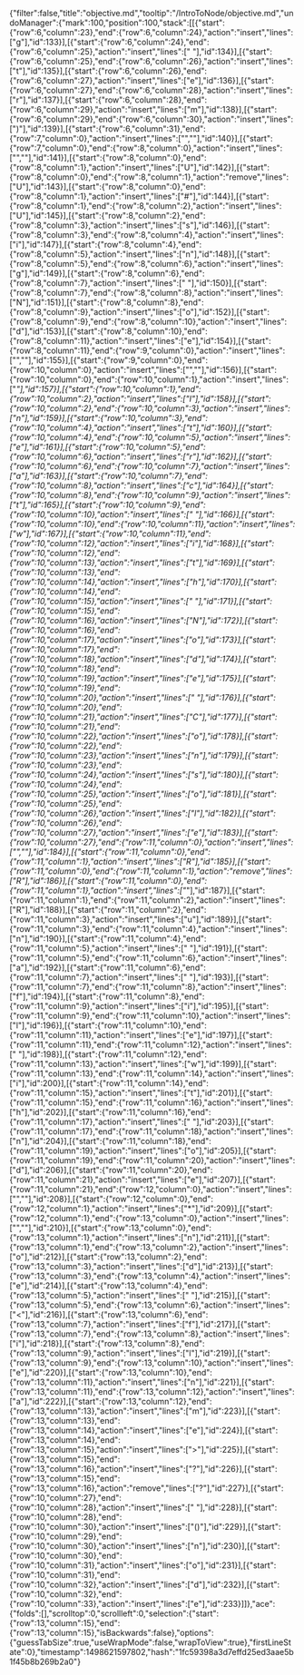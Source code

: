 {"filter":false,"title":"objective.md","tooltip":"/IntroToNode/objective.md","undoManager":{"mark":100,"position":100,"stack":[[{"start":{"row":6,"column":23},"end":{"row":6,"column":24},"action":"insert","lines":["g"],"id":133}],[{"start":{"row":6,"column":24},"end":{"row":6,"column":25},"action":"insert","lines":[" "],"id":134}],[{"start":{"row":6,"column":25},"end":{"row":6,"column":26},"action":"insert","lines":["t"],"id":135}],[{"start":{"row":6,"column":26},"end":{"row":6,"column":27},"action":"insert","lines":["e"],"id":136}],[{"start":{"row":6,"column":27},"end":{"row":6,"column":28},"action":"insert","lines":["r"],"id":137}],[{"start":{"row":6,"column":28},"end":{"row":6,"column":29},"action":"insert","lines":["m"],"id":138}],[{"start":{"row":6,"column":29},"end":{"row":6,"column":30},"action":"insert","lines":[")"],"id":139}],[{"start":{"row":6,"column":31},"end":{"row":7,"column":0},"action":"insert","lines":["",""],"id":140}],[{"start":{"row":7,"column":0},"end":{"row":8,"column":0},"action":"insert","lines":["",""],"id":141}],[{"start":{"row":8,"column":0},"end":{"row":8,"column":1},"action":"insert","lines":["U"],"id":142}],[{"start":{"row":8,"column":0},"end":{"row":8,"column":1},"action":"remove","lines":["U"],"id":143}],[{"start":{"row":8,"column":0},"end":{"row":8,"column":1},"action":"insert","lines":["#"],"id":144}],[{"start":{"row":8,"column":1},"end":{"row":8,"column":2},"action":"insert","lines":["U"],"id":145}],[{"start":{"row":8,"column":2},"end":{"row":8,"column":3},"action":"insert","lines":["s"],"id":146}],[{"start":{"row":8,"column":3},"end":{"row":8,"column":4},"action":"insert","lines":["i"],"id":147}],[{"start":{"row":8,"column":4},"end":{"row":8,"column":5},"action":"insert","lines":["n"],"id":148}],[{"start":{"row":8,"column":5},"end":{"row":8,"column":6},"action":"insert","lines":["g"],"id":149}],[{"start":{"row":8,"column":6},"end":{"row":8,"column":7},"action":"insert","lines":[" "],"id":150}],[{"start":{"row":8,"column":7},"end":{"row":8,"column":8},"action":"insert","lines":["N"],"id":151}],[{"start":{"row":8,"column":8},"end":{"row":8,"column":9},"action":"insert","lines":["o"],"id":152}],[{"start":{"row":8,"column":9},"end":{"row":8,"column":10},"action":"insert","lines":["d"],"id":153}],[{"start":{"row":8,"column":10},"end":{"row":8,"column":11},"action":"insert","lines":["e"],"id":154}],[{"start":{"row":8,"column":11},"end":{"row":9,"column":0},"action":"insert","lines":["",""],"id":155}],[{"start":{"row":9,"column":0},"end":{"row":10,"column":0},"action":"insert","lines":["",""],"id":156}],[{"start":{"row":10,"column":0},"end":{"row":10,"column":1},"action":"insert","lines":["*"],"id":157}],[{"start":{"row":10,"column":1},"end":{"row":10,"column":2},"action":"insert","lines":["I"],"id":158}],[{"start":{"row":10,"column":2},"end":{"row":10,"column":3},"action":"insert","lines":["n"],"id":159}],[{"start":{"row":10,"column":3},"end":{"row":10,"column":4},"action":"insert","lines":["t"],"id":160}],[{"start":{"row":10,"column":4},"end":{"row":10,"column":5},"action":"insert","lines":["e"],"id":161}],[{"start":{"row":10,"column":5},"end":{"row":10,"column":6},"action":"insert","lines":["r"],"id":162}],[{"start":{"row":10,"column":6},"end":{"row":10,"column":7},"action":"insert","lines":["a"],"id":163}],[{"start":{"row":10,"column":7},"end":{"row":10,"column":8},"action":"insert","lines":["c"],"id":164}],[{"start":{"row":10,"column":8},"end":{"row":10,"column":9},"action":"insert","lines":["t"],"id":165}],[{"start":{"row":10,"column":9},"end":{"row":10,"column":10},"action":"insert","lines":[" "],"id":166}],[{"start":{"row":10,"column":10},"end":{"row":10,"column":11},"action":"insert","lines":["w"],"id":167}],[{"start":{"row":10,"column":11},"end":{"row":10,"column":12},"action":"insert","lines":["i"],"id":168}],[{"start":{"row":10,"column":12},"end":{"row":10,"column":13},"action":"insert","lines":["t"],"id":169}],[{"start":{"row":10,"column":13},"end":{"row":10,"column":14},"action":"insert","lines":["h"],"id":170}],[{"start":{"row":10,"column":14},"end":{"row":10,"column":15},"action":"insert","lines":[" "],"id":171}],[{"start":{"row":10,"column":15},"end":{"row":10,"column":16},"action":"insert","lines":["N"],"id":172}],[{"start":{"row":10,"column":16},"end":{"row":10,"column":17},"action":"insert","lines":["o"],"id":173}],[{"start":{"row":10,"column":17},"end":{"row":10,"column":18},"action":"insert","lines":["d"],"id":174}],[{"start":{"row":10,"column":18},"end":{"row":10,"column":19},"action":"insert","lines":["e"],"id":175}],[{"start":{"row":10,"column":19},"end":{"row":10,"column":20},"action":"insert","lines":[" "],"id":176}],[{"start":{"row":10,"column":20},"end":{"row":10,"column":21},"action":"insert","lines":["C"],"id":177}],[{"start":{"row":10,"column":21},"end":{"row":10,"column":22},"action":"insert","lines":["o"],"id":178}],[{"start":{"row":10,"column":22},"end":{"row":10,"column":23},"action":"insert","lines":["n"],"id":179}],[{"start":{"row":10,"column":23},"end":{"row":10,"column":24},"action":"insert","lines":["s"],"id":180}],[{"start":{"row":10,"column":24},"end":{"row":10,"column":25},"action":"insert","lines":["o"],"id":181}],[{"start":{"row":10,"column":25},"end":{"row":10,"column":26},"action":"insert","lines":["l"],"id":182}],[{"start":{"row":10,"column":26},"end":{"row":10,"column":27},"action":"insert","lines":["e"],"id":183}],[{"start":{"row":10,"column":27},"end":{"row":11,"column":0},"action":"insert","lines":["",""],"id":184}],[{"start":{"row":11,"column":0},"end":{"row":11,"column":1},"action":"insert","lines":["R"],"id":185}],[{"start":{"row":11,"column":0},"end":{"row":11,"column":1},"action":"remove","lines":["R"],"id":186}],[{"start":{"row":11,"column":0},"end":{"row":11,"column":1},"action":"insert","lines":["*"],"id":187}],[{"start":{"row":11,"column":1},"end":{"row":11,"column":2},"action":"insert","lines":["R"],"id":188}],[{"start":{"row":11,"column":2},"end":{"row":11,"column":3},"action":"insert","lines":["u"],"id":189}],[{"start":{"row":11,"column":3},"end":{"row":11,"column":4},"action":"insert","lines":["n"],"id":190}],[{"start":{"row":11,"column":4},"end":{"row":11,"column":5},"action":"insert","lines":[" "],"id":191}],[{"start":{"row":11,"column":5},"end":{"row":11,"column":6},"action":"insert","lines":["a"],"id":192}],[{"start":{"row":11,"column":6},"end":{"row":11,"column":7},"action":"insert","lines":[" "],"id":193}],[{"start":{"row":11,"column":7},"end":{"row":11,"column":8},"action":"insert","lines":["f"],"id":194}],[{"start":{"row":11,"column":8},"end":{"row":11,"column":9},"action":"insert","lines":["i"],"id":195}],[{"start":{"row":11,"column":9},"end":{"row":11,"column":10},"action":"insert","lines":["l"],"id":196}],[{"start":{"row":11,"column":10},"end":{"row":11,"column":11},"action":"insert","lines":["e"],"id":197}],[{"start":{"row":11,"column":11},"end":{"row":11,"column":12},"action":"insert","lines":[" "],"id":198}],[{"start":{"row":11,"column":12},"end":{"row":11,"column":13},"action":"insert","lines":["w"],"id":199}],[{"start":{"row":11,"column":13},"end":{"row":11,"column":14},"action":"insert","lines":["i"],"id":200}],[{"start":{"row":11,"column":14},"end":{"row":11,"column":15},"action":"insert","lines":["t"],"id":201}],[{"start":{"row":11,"column":15},"end":{"row":11,"column":16},"action":"insert","lines":["h"],"id":202}],[{"start":{"row":11,"column":16},"end":{"row":11,"column":17},"action":"insert","lines":[" "],"id":203}],[{"start":{"row":11,"column":17},"end":{"row":11,"column":18},"action":"insert","lines":["n"],"id":204}],[{"start":{"row":11,"column":18},"end":{"row":11,"column":19},"action":"insert","lines":["o"],"id":205}],[{"start":{"row":11,"column":19},"end":{"row":11,"column":20},"action":"insert","lines":["d"],"id":206}],[{"start":{"row":11,"column":20},"end":{"row":11,"column":21},"action":"insert","lines":["e"],"id":207}],[{"start":{"row":11,"column":21},"end":{"row":12,"column":0},"action":"insert","lines":["",""],"id":208}],[{"start":{"row":12,"column":0},"end":{"row":12,"column":1},"action":"insert","lines":["*"],"id":209}],[{"start":{"row":12,"column":1},"end":{"row":13,"column":0},"action":"insert","lines":["",""],"id":210}],[{"start":{"row":13,"column":0},"end":{"row":13,"column":1},"action":"insert","lines":["n"],"id":211}],[{"start":{"row":13,"column":1},"end":{"row":13,"column":2},"action":"insert","lines":["o"],"id":212}],[{"start":{"row":13,"column":2},"end":{"row":13,"column":3},"action":"insert","lines":["d"],"id":213}],[{"start":{"row":13,"column":3},"end":{"row":13,"column":4},"action":"insert","lines":["e"],"id":214}],[{"start":{"row":13,"column":4},"end":{"row":13,"column":5},"action":"insert","lines":[" "],"id":215}],[{"start":{"row":13,"column":5},"end":{"row":13,"column":6},"action":"insert","lines":["<"],"id":216}],[{"start":{"row":13,"column":6},"end":{"row":13,"column":7},"action":"insert","lines":["f"],"id":217}],[{"start":{"row":13,"column":7},"end":{"row":13,"column":8},"action":"insert","lines":["i"],"id":218}],[{"start":{"row":13,"column":8},"end":{"row":13,"column":9},"action":"insert","lines":["l"],"id":219}],[{"start":{"row":13,"column":9},"end":{"row":13,"column":10},"action":"insert","lines":["e"],"id":220}],[{"start":{"row":13,"column":10},"end":{"row":13,"column":11},"action":"insert","lines":["n"],"id":221}],[{"start":{"row":13,"column":11},"end":{"row":13,"column":12},"action":"insert","lines":["a"],"id":222}],[{"start":{"row":13,"column":12},"end":{"row":13,"column":13},"action":"insert","lines":["m"],"id":223}],[{"start":{"row":13,"column":13},"end":{"row":13,"column":14},"action":"insert","lines":["e"],"id":224}],[{"start":{"row":13,"column":14},"end":{"row":13,"column":15},"action":"insert","lines":[">"],"id":225}],[{"start":{"row":13,"column":15},"end":{"row":13,"column":16},"action":"insert","lines":["?"],"id":226}],[{"start":{"row":13,"column":15},"end":{"row":13,"column":16},"action":"remove","lines":["?"],"id":227}],[{"start":{"row":10,"column":27},"end":{"row":10,"column":28},"action":"insert","lines":[" "],"id":228}],[{"start":{"row":10,"column":28},"end":{"row":10,"column":30},"action":"insert","lines":["()"],"id":229}],[{"start":{"row":10,"column":29},"end":{"row":10,"column":30},"action":"insert","lines":["n"],"id":230}],[{"start":{"row":10,"column":30},"end":{"row":10,"column":31},"action":"insert","lines":["o"],"id":231}],[{"start":{"row":10,"column":31},"end":{"row":10,"column":32},"action":"insert","lines":["d"],"id":232}],[{"start":{"row":10,"column":32},"end":{"row":10,"column":33},"action":"insert","lines":["e"],"id":233}]]},"ace":{"folds":[],"scrolltop":0,"scrollleft":0,"selection":{"start":{"row":13,"column":15},"end":{"row":13,"column":15},"isBackwards":false},"options":{"guessTabSize":true,"useWrapMode":false,"wrapToView":true},"firstLineState":0},"timestamp":1498621597802,"hash":"1fc59398a3d7effd25ed3aae5b1f45b8b269b2a0"}